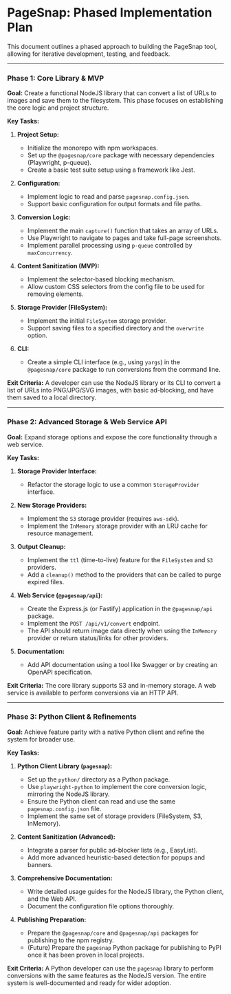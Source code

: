 # PageSnap: Phased Implementation Plan

This document outlines a phased approach to building the PageSnap tool, allowing for iterative development, testing, and feedback.

---

### Phase 1: Core Library & MVP

**Goal:** Create a functional NodeJS library that can convert a list of URLs to images and save them to the filesystem. This phase focuses on establishing the core logic and project structure.

**Key Tasks:**

1.  **Project Setup:**
    *   Initialize the monorepo with npm workspaces.
    *   Set up the `@pagesnap/core` package with necessary dependencies (Playwright, p-queue).
    *   Create a basic test suite setup using a framework like Jest.

2.  **Configuration:**
    *   Implement logic to read and parse `pagesnap.config.json`.
    *   Support basic configuration for output formats and file paths.

3.  **Conversion Logic:**
    *   Implement the main `capture()` function that takes an array of URLs.
    *   Use Playwright to navigate to pages and take full-page screenshots.
    *   Implement parallel processing using `p-queue` controlled by `maxConcurrency`.

4.  **Content Sanitization (MVP):**
    *   Implement the selector-based blocking mechanism.
    *   Allow custom CSS selectors from the config file to be used for removing elements.

5.  **Storage Provider (FileSystem):**
    *   Implement the initial `FileSystem` storage provider.
    *   Support saving files to a specified directory and the `overwrite` option.

6.  **CLI:**
    *   Create a simple CLI interface (e.g., using `yargs`) in the `@pagesnap/core` package to run conversions from the command line.

**Exit Criteria:** A developer can use the NodeJS library or its CLI to convert a list of URLs into PNG/JPG/SVG images, with basic ad-blocking, and have them saved to a local directory.

---

### Phase 2: Advanced Storage & Web Service API

**Goal:** Expand storage options and expose the core functionality through a web service.

**Key Tasks:**

1.  **Storage Provider Interface:**
    *   Refactor the storage logic to use a common `StorageProvider` interface.

2.  **New Storage Providers:**
    *   Implement the `S3` storage provider (requires `aws-sdk`).
    *   Implement the `InMemory` storage provider with an LRU cache for resource management.

3.  **Output Cleanup:**
    *   Implement the `ttl` (time-to-live) feature for the `FileSystem` and `S3` providers.
    *   Add a `cleanup()` method to the providers that can be called to purge expired files.

4.  **Web Service (`@pagesnap/api`):**
    *   Create the Express.js (or Fastify) application in the `@pagesnap/api` package.
    *   Implement the `POST /api/v1/convert` endpoint.
    *   The API should return image data directly when using the `InMemory` provider or return status/links for other providers.

5.  **Documentation:**
    *   Add API documentation using a tool like Swagger or by creating an OpenAPI specification.

**Exit Criteria:** The core library supports S3 and in-memory storage. A web service is available to perform conversions via an HTTP API.

---

### Phase 3: Python Client & Refinements

**Goal:** Achieve feature parity with a native Python client and refine the system for broader use.

**Key Tasks:**

1.  **Python Client Library (`pagesnap`):**
    *   Set up the `python/` directory as a Python package.
    *   Use `playwright-python` to implement the core conversion logic, mirroring the NodeJS library.
    *   Ensure the Python client can read and use the same `pagesnap.config.json` file.
    *   Implement the same set of storage providers (FileSystem, S3, InMemory).

2.  **Content Sanitization (Advanced):**
    *   Integrate a parser for public ad-blocker lists (e.g., EasyList).
    *   Add more advanced heuristic-based detection for popups and banners.

3.  **Comprehensive Documentation:**
    *   Write detailed usage guides for the NodeJS library, the Python client, and the Web API.
    *   Document the configuration file options thoroughly.

4.  **Publishing Preparation:**
    *   Prepare the `@pagesnap/core` and `@pagesnap/api` packages for publishing to the npm registry.
    *   (Future) Prepare the `pagesnap` Python package for publishing to PyPI once it has been proven in local projects.

**Exit Criteria:** A Python developer can use the `pagesnap` library to perform conversions with the same features as the NodeJS version. The entire system is well-documented and ready for wider adoption.
